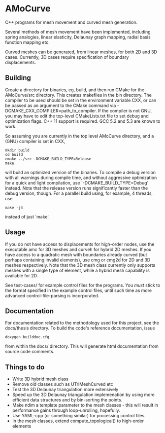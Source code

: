 AMoCurve
=========

C++ programs for mesh movement and curved mesh generation.

Several methods of mesh movement have been implemented, including spring analogies, linear elasticity, Delaunay graph mapping, radial basis function mapping etc.

Curved meshes can be generated, from linear meshes, for both 2D and 3D cases. Currently, 3D cases require specification of boundary displacements.

Building
--------
Create a directory for binaries, eg, build, and then run CMake for the AMoCurve/src directory. This creates makefiles in the bin directory. The compiler to be used should be set in the environment variable CXX, or can be passed as an argument to the CMake command via -DCMAKE_CXX_COMPILER=path_to_compiler. If the compiler is not GNU, you may have to edit the top-level CMakeLists.txt file to set debug and optimization flags. C++ 11 support is required. GCC 5.2 and 5.3 are known to work.

So assuming you are currently in the top level AMoCurve directory, and a (GNU) compiler is set in CXX,

	mkdir build
	cd build
	cmake ../src -DCMAKE_BUILD_TYPE=Release
	make

will build an optimized version of the binaries. To compile a debug version with all warnings during compile time, and without aggressive optimization for a quick and light compilation, use `-DCMAKE_BUILD_TYPE=Debug' instead. Note that the release version runs significantly faster than the debug version, though. For a parallel build using, for example, 4 threads, use
	
	make -j4

instead of just `make'.

Usage
-----
If you do not have access to displacements for high-order nodes, use the executable amc for 3D meshes and curveh for hybrid 2D meshes. If you have access to a quadratic mesh with boundaries already curved (but perhaps containing invalid elements), use cmg or cmg2d for 2D and 3D meshes respectively. Note that the 3D mesh class currently only supports meshes with a single type of element, while a hybrid mesh capability is available for 2D.

See test-cases/ for example control files for the programs. You *must* stick to the format specified in the example control files, until such time as more advanced control-file-parsing is incorporated.

Documentation
-------------
For documentation related to the methodology used for this project, see the docs/thesis directory. To build the code's reference documentation, issue

	doxygen builddoc.cfg

from within the docs/ directory. This will generate html documentation from source code comments.

Things to do
------------
- Write 3D hybrid mesh class
- Remove old classes such as UTriMeshCurved etc
- Test the 3D Delaunay triangulation more extensively
- Speed up the 3D Delaunay triangulation implemenation by using more efficient data structures and by bin-sorting the points.
- Make ndim a template parameter to the mesh classes - this will result in performance gains through loop-unrolling, hopefully.
- Use YAML-cpp (or something similar) for processing control files
- In the mesh classes, extend compute_topological() to high-order elements
